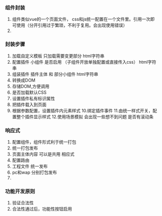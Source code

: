 ### 组件封装
1. 组件类似vue的一个页面文件， css和js统一配置在一个文件里。引用一次即可使用（分开引用过于繁琐，不利于复用。会出现使用错误）
2.

### 封装步骤
1. 加载自定义模板  只加载需要变更部分  html字符串
2. 配置插件 小组件  是否启用 （子组件开放单独配置或直接传入css）          html字符串
3. 组装插件  插件主体 和 部分小组件   html字符串
4. 转换成DOM
5. 存储DOM,方便调用
6. 是否加载默认CSS
7. 设置插件私有标识属性
8. 把插件载入到页面
9. 根据参数配置，设置插件内元素样式
10.绑定插件事件
11.由统一样式开关，配置整个插件显示样式
12.使用场景模拟  会出现一些想不到问题   是否有滚动条


### 响应式
1. 配置组件，组件形式利于统一打包
2. 统一打包发布
3. 页面主体内容  可以是共用  相应式
4. 配置路由
5. 工程文件  统一发布
6. pc和wap  分别打包发布
7.

### 功能开发原则
1. 验证合法性
2. 合法性通过后，功能性按钮启用






